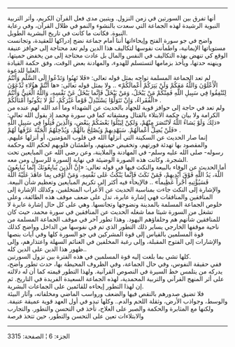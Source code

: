------------------------------------------------------------------------

أنها تفرق بين السورتين في زمن النزول. ويتبين مدى فعل القرآن الكريم، وأثر
التربية النبوية الرشيدة لهذه الجماعة التي سعدت بالنشوء والنمو في ظلال
القرآن، وفي رعاية النبوة. فكانت ما كانت في تاريخ البشرية الطويل.  
واضح في جو سورة الفتح وإيحاءاتها أننا أمام جماعة نضج إدراكها للعقيدة،
وتجانست مستوياتها الإيمانية، واطمأنت نفوسها لتكاليف هذا الدين ولم تعد
محتاجة إلى حوافز عنيفة الوقع كي تنهض بهذه التكاليف في النفس والمال بل
عادت محتاجة إلى من يخفض حميتها، وينهنه حدتها، ويأخذ بزمامها لتستسلم
للهدوء، والمهادنة بعض الوقت، وفق حكمة القيادة العليا للدعوة.  
لم تعد الجماعة المسلمة تواجه بمثل قوله تعالى: «فَلا تَهِنُوا وَتَدْعُوا إِلَى
السَّلْمِ وَأَنْتُمُ الْأَعْلَوْنَ وَاللَّهُ مَعَكُمْ وَلَنْ يَتِرَكُمْ أَعْمالَكُمْ» .. ولا بمثل قوله
تعالى: «ها أَنْتُمْ هؤُلاءِ تُدْعَوْنَ لِتُنْفِقُوا فِي سَبِيلِ اللَّهِ فَمِنْكُمْ مَنْ يَبْخَلُ، وَمَنْ يَبْخَلْ
فَإِنَّما يَبْخَلُ عَنْ نَفْسِهِ، وَاللَّهُ الْغَنِيُّ وَأَنْتُمُ الْفُقَراءُ، وَإِنْ تَتَوَلَّوْا يَسْتَبْدِلْ قَوْماً
غَيْرَكُمْ، ثُمَّ لا يَكُونُوا أَمْثالَكُمْ» .  
ولم تعد في حاجة إلى حوافز قوية للجهاد بالحديث عن الشهداء وما أعد الله
لهم عنده من الكرامة ولا بيان حكمة الابتلاء بالقتال ومشقاته كما في سورة
محمد إذ يقول الله تعالى: «ذلِكَ وَلَوْ يَشاءُ اللَّهُ لَانْتَصَرَ مِنْهُمْ، وَلكِنْ لِيَبْلُوَا
بَعْضَكُمْ بِبَعْضٍ، وَالَّذِينَ قُتِلُوا فِي سَبِيلِ اللَّهِ فَلَنْ يُضِلَّ أَعْمالَهُمْ. سَيَهْدِيهِمْ وَيُصْلِحُ
بالَهُمْ، وَيُدْخِلُهُمُ الْجَنَّةَ عَرَّفَها لَهُمْ» .  
إنما صار الحديث عن السكينة التي أنزلها الله في قلوب المؤمنين، أو أنزلها
عليهم. والمقصود بها تهدئة فورتهم، وتخفيض حميتهم، واطمئنان قلوبهم لحكم
الله وحكمة رسوله- صلى الله عليه وسلم- في المهادنة والملاينة، وعن رضى
الله عن المبايعين تحت الشجرة. وكانت هذه الصورة الوضيئة في نهاية السورة
للرسول ومن معه.  
أما الحديث عن الوفاء بالبيعة والنكث فيها في قوله تعالى: «إِنَّ الَّذِينَ
يُبايِعُونَكَ إِنَّما يُبايِعُونَ اللَّهَ، يَدُ اللَّهِ فَوْقَ أَيْدِيهِمْ، فَمَنْ نَكَثَ فَإِنَّما يَنْكُثُ عَلى
نَفْسِهِ، وَمَنْ أَوْفى بِما عاهَدَ عَلَيْهُ اللَّهَ فَسَيُؤْتِيهِ أَجْراً عَظِيماً» .. فالإيحاء فيه
أكثر إلى تكريم المبايعين وتعظيم شأن البيعة. والإشارة إلى النكث جاءت
بمناسبة الحديث عن الأعراب المتخلفين، وكذلك الإشارة إلى المنافقين
والمنافقات فهي إشارة عابرة، تدل على ضعف موقف هذه الطائفة، وعلى خلوص
الجماعة المسلمة بالمدينة ونضوجها وتجانسها. وهي على كل حال إشارة عابرة لا
تشغل من السورة شيئا مما شغله الحديث عن المنافقين في سورة محمد، حيث كان
للمنافقين شأنهم هم وحلفاؤهم اليهود. وهذا تطور آخر في موقف الجماعة
المسلمة من ناحية موقفها الخارجي يساير ذلك التطور الذي تم في نفوسها من
الداخل وواضح كذلك قوة المسلمين بالقياس إلى قوة المشركين في جو السورة
كلها وفي آيات بنصها والإشارات إلى الفتوح المقبلة، وإلى رغبة المخلفين في
الغنائم السهلة واعتذارهم، وإلى ظهور هذا الدين على الدين كله..  
كلها تشي بما بلغت إليه قوة المسلمين في هذه الفترة بين نزول السورتين.  
ففي حقيقة النفوس، وفي حال الجماعة، وفي الظروف المحيطة بها، حدث تطور
واضح، يدركه من يتلمس خط السيرة في النصوص القرآنية. ولهذا التطور قيمته
كما أن له دلالته على أثر المنهج القرآني والتربية المحمدية، لهذه الجماعة
السعيدة الفريدة في التاريخ. ثم إن لهذا التطور إيحاءه للقائمين على
الجماعات البشرية.  
فلا تضيق صدورهم بالنقص فيها والضعف ورواسب الماضي ومخلفاته، وآثار البيئة
والوسط، وجواذب الأرض، وثقلة اللحم والدم.. وكلها تبدو في أول العهد قوية
عميقة عنيفة. ولكنها مع المثابرة والحكمة والصبر على العلاج، تأخذ في
التحسن والتطور. والتجارب والابتلاءات تعين على التحسن والتطور، حين تتخذ
فرصة

------------------------------------------------------------------------

الجزء: 6 ¦ الصفحة: 3315
